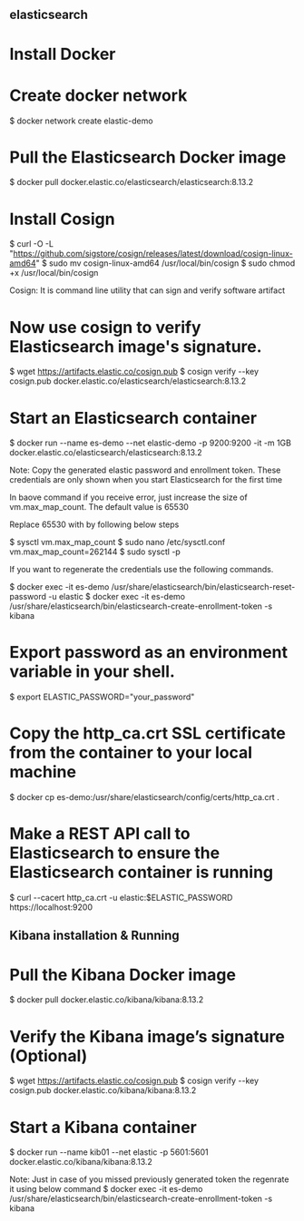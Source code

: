 ## elasticsearch

# Install Docker

# Create docker network
$ docker network create elastic-demo
# Pull the Elasticsearch Docker image
$ docker pull docker.elastic.co/elasticsearch/elasticsearch:8.13.2
# Install Cosign
$ curl -O -L "https://github.com/sigstore/cosign/releases/latest/download/cosign-linux-amd64"
$ sudo mv cosign-linux-amd64 /usr/local/bin/cosign
$ sudo chmod +x /usr/local/bin/cosign

Cosign: It is command line utility that can sign and verify software artifact

# Now use cosign to verify Elasticsearch image's signature.
$ wget https://artifacts.elastic.co/cosign.pub
$ cosign verify --key cosign.pub docker.elastic.co/elasticsearch/elasticsearch:8.13.2
# Start an Elasticsearch container
$ docker run --name es-demo --net elastic-demo -p 9200:9200 -it -m 1GB docker.elastic.co/elasticsearch/elasticsearch:8.13.2

Note: Copy the generated elastic password and enrollment token. These credentials are only shown when you start Elasticsearch for the first time

In baove command if you receive error, just increase the size of vm.max_map_count. The default value is 65530

Replace 65530 with by following below steps

$ sysctl vm.max_map_count
$ sudo nano /etc/sysctl.conf
vm.max_map_count=262144
$ sudo sysctl -p

If you want to regenerate the credentials use the following commands.

$ docker exec -it es-demo /usr/share/elasticsearch/bin/elasticsearch-reset-password -u elastic
$ docker exec -it es-demo /usr/share/elasticsearch/bin/elasticsearch-create-enrollment-token -s kibana

# Export password as an environment variable in your shell.
$ export ELASTIC_PASSWORD="your_password"

# Copy the http_ca.crt SSL certificate from the container to your local machine
$ docker cp es-demo:/usr/share/elasticsearch/config/certs/http_ca.crt .

# Make a REST API call to Elasticsearch to ensure the Elasticsearch container is running
$ curl --cacert http_ca.crt -u elastic:$ELASTIC_PASSWORD https://localhost:9200

## Kibana installation & Running

# Pull the Kibana Docker image
$ docker pull docker.elastic.co/kibana/kibana:8.13.2
# Verify the Kibana image’s signature (Optional)
$ wget https://artifacts.elastic.co/cosign.pub
$ cosign verify --key cosign.pub docker.elastic.co/kibana/kibana:8.13.2
# Start a Kibana container
$ docker run --name kib01 --net elastic -p 5601:5601 docker.elastic.co/kibana/kibana:8.13.2

Note: Just in case of you missed previously generated token the regenrate it using below command
$ docker exec -it es-demo /usr/share/elasticsearch/bin/elasticsearch-create-enrollment-token -s kibana










